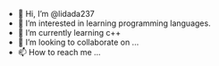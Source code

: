 - 👋 Hi, I’m @lidada237
- 👀 I’m interested in learning programming languages.
- 🌱 I’m currently learning c++
- 💞️ I’m looking to collaborate on ...
- 📫 How to reach me ...

<!---
lidada237/lidada237 is a ✨ special ✨ repository because its `README.md` (this file) appears on your GitHub profile.
You can click the Preview link to take a look at your changes.
--->

